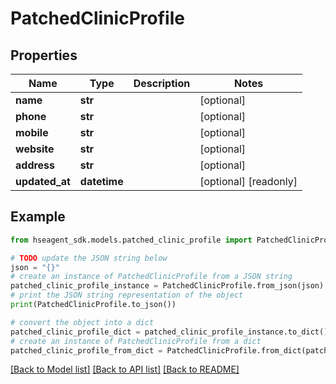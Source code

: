# PatchedClinicProfile


## Properties

Name | Type | Description | Notes
------------ | ------------- | ------------- | -------------
**name** | **str** |  | [optional] 
**phone** | **str** |  | [optional] 
**mobile** | **str** |  | [optional] 
**website** | **str** |  | [optional] 
**address** | **str** |  | [optional] 
**updated_at** | **datetime** |  | [optional] [readonly] 

## Example

```python
from hseagent_sdk.models.patched_clinic_profile import PatchedClinicProfile

# TODO update the JSON string below
json = "{}"
# create an instance of PatchedClinicProfile from a JSON string
patched_clinic_profile_instance = PatchedClinicProfile.from_json(json)
# print the JSON string representation of the object
print(PatchedClinicProfile.to_json())

# convert the object into a dict
patched_clinic_profile_dict = patched_clinic_profile_instance.to_dict()
# create an instance of PatchedClinicProfile from a dict
patched_clinic_profile_from_dict = PatchedClinicProfile.from_dict(patched_clinic_profile_dict)
```
[[Back to Model list]](../README.md#documentation-for-models) [[Back to API list]](../README.md#documentation-for-api-endpoints) [[Back to README]](../README.md)


